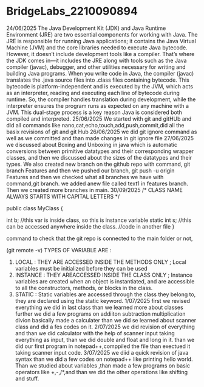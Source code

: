 # BridgeLabs_2210090894
24/06/2025
The Java Development Kit (JDK) and Java Runtime Environment (JRE) are two essential components for working with Java. The JRE is responsible for running Java applications; it contains the Java Virtual Machine (JVM) and the core libraries needed to execute Java bytecode. However, it doesn’t include development tools like a compiler. That’s where the JDK comes in—it includes the JRE along with tools such as the Java compiler (javac), debugger, and other utilities necessary for writing and building Java programs. When you write code in Java, the compiler (javac) translates the .java source files into .class files containing bytecode. This bytecode is platform-independent and is executed by the JVM, which acts as an interpreter, reading and executing each line of bytecode during runtime. So, the compiler handles translation during development, while the interpreter ensures the program runs as expected on any machine with a JVM. This dual-stage process is a key reason Java is considered both compiled and interpreted.
25/06/2025
We started with git and gitHUb and did all commands like nano,cat,echo,touch,add,push,commit,did all the basix revisions of git and git Hub
26/06/2025
we did git ignore command as well as we committed and than made changes in git ignore file
27/06/2025
we discussed about Boxing and Unboxing in java which is automatic conversions between primitive datatypes and their corresponding wrapper classes, and then we discussed about the sizes of the datatypes and their types. We also created new branch on the github repo with command, git branch Features and then we pushed our branch, git push -u origin Features and then we checked what all branches we have with command,git branch. we added anew file called text1 in features branch. Then we created more branches in main.
30/09/2025
/* CLASS NAME ALWAYS STARTS WITH CAPITAL LETTERS */

public class MyClass {

  int b; //this var is inside class, so this is instance variable
    static int s; //this can be accessed anywhere inside the class.
    //code in another file
}


command to check that the git repo is connected to the main folder or not,

 (git remote -v)
TYPES OF VARIABLE ARE :

1) LOCAL  : THEY ARE ACCESSED INSIDE THE METHODS ONLY ; Local variables must be initialized before they can be used
2) INSTANCE : THEY AREACCESSED INSIDE THE CLASS ONLY ; Instance variables are created when an object is instantiated, and are accessible to all the constructors, methods, or blocks in the class.
3) STATIC  : Static variables are accessed through the class they belong to, they are declared using the static keyword.
1/07/2025
first we revised everything we did in last class than we learned more about classes further we did a few programs on addiiton subtraction multiplication divion basically made a calculater than we did se learned about scanner class and did a fes codes on it.
2/07/2025
we did revision of everything and than we did calculator with the help of scanner input taking everything as input, than we did double and float and long in it. than we did our first program in notepad++,comppiled the file than exectued it taking scanner input code.
3/07/2025
we diid a quick revision of java syntax than we did a few codes on notepad++ like printing hello world. Than we studied about variables ,than made a few programs on basic operators like +,-,/*,and than we did the other operations like shifting and stuff.
